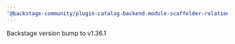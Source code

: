 ```yaml
---
'@backstage-community/plugin-catalog-backend-module-scaffolder-relation-processor': minor
---
```


Backstage version bump to v1.36.1
